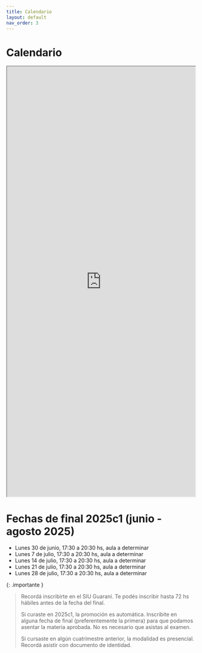 ```yaml
---
title: Calendario
layout: default
nav_order: 3
---
```


# Calendario

<iframe src="https://docs.google.com/spreadsheets/d/e/2PACX-1vQhesbxSV8zpjqzfsy3eZbOAOQTSlwDuoFqAhpe_Rapz4dXHvbkeg7v0lsbl_ez3bI5xKzvYUwLnY8v/pubhtml?gid=1325843840&single=true" style="width: 100%; height: 1150px"></iframe>

# Fechas de final 2025c1 (junio - agosto 2025)

*  Lunes 30 de junio, 17:30 a 20:30 hs, aula a determinar
*  Lunes 7 de julio, 17:30 a 20:30 hs, aula a determinar
*  Lunes 14 de julio, 17:30 a 20:30 hs, aula a determinar
*  Lunes 21 de julio, 17:30 a 20:30 hs, aula a determinar
*  Lunes 28 de julio, 17:30 a 20:30 hs, aula a determinar

{: .importante }
> Recordá inscribirte en el SIU Guaraní. Te podés inscribir hasta 72 hs hábiles antes de la fecha del final.
>
> Si curaste en 2025c1, la promoción es automática. Inscribite en alguna fecha de final (preferentemente la primera) para que podamos asentar la materia aprobada. No es necesario que asistas al examen.
>
> Si cursaste en algún cuatrimestre anterior, la modalidad es presencial. Recordá asistir con documento de identidad.
